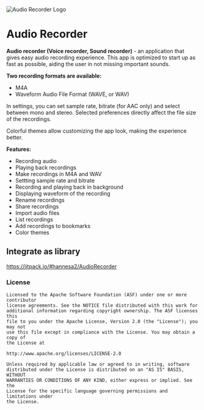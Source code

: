 ![Audio Recorder Logo](https://github.com/Dimowner/AudioRecorder/blob/master/app/src/releaseConfig/res/mipmap-xxxhdpi/audio_recorder_logo.png)

# Audio Recorder

<p><b>Audio recorder (Voice recorder, Sound recorder)</b> - an application that gives easy audio recording experience. 
This app is optimized to start up as fast as possible, aiding the user in not missing important sounds.</p>

<b>Two recording formats are available:</b>
 - M4A
 - Waveform Audio File Format (WAVE, or WAV)

In settings, you can set sample rate, bitrate (for AAC only) and select between mono and stereo.
Selected preferences directly affect the file size of the recordings.

Colorful themes allow customizing the app look, making the experience better.

<b>Features:</b>
- Recording audio
- Playing back recordings
- Make recordings in M4A and WAV
- Settting sample rate and bitrate
- Recording and playing back in background
- Displaying waveform of the recording
- Rename recordings
- Share recordings
- Import audio files
- List recordings
- Add recordings to bookmarks
- Color themes

## Integrate as library

https://jitpack.io/#hannesa2/AudioRecorder

### License

```
Licensed to the Apache Software Foundation (ASF) under one or more contributor
license agreements. See the NOTICE file distributed with this work for
additional information regarding copyright ownership. The ASF licenses this
file to you under the Apache License, Version 2.0 (the "License"); you may not
use this file except in compliance with the License. You may obtain a copy of
the License at

http://www.apache.org/licenses/LICENSE-2.0

Unless required by applicable law or agreed to in writing, software
distributed under the License is distributed on an "AS IS" BASIS, WITHOUT
WARRANTIES OR CONDITIONS OF ANY KIND, either express or implied. See the
License for the specific language governing permissions and limitations under
the License.
```
